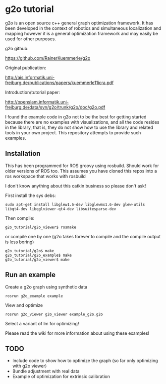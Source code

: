 g2o tutorial
============

g2o is an open source c++ general graph optimization framework.  It has been developed in the context of robotics and simultaneous localization and mapping however it is a general optimization framework and may easily be used for other purposes.

g2o github:

https://github.com/RainerKuemmerle/g2o

Original publication:

http://ais.informatik.uni-freiburg.de/publications/papers/kuemmerle11icra.pdf

Introduction/tutorial paper:

http://openslam.informatik.uni-freiburg.de/data/svn/g2o/trunk/g2o/doc/g2o.pdf

I found the example code in g2o not to be the best for getting started because there are no examples with visualizations, and all the code resides in the library, that is, they do not show how to use the library and related tools in your own project.  This repository attempts to provide such examples.

Installation
--

This has been programmed for ROS groovy using rosbuild.  Should work for older versions of ROS too.  This assumes you have cloned this repos into a ros workspace that works with rosbuild

I don't know anything about this catkin business so please don't ask!

First install the sys debs:
```
sudo apt-get install libglew1.6-dev libglewmx1.6-dev glew-utils libqt4-dev libqglviewer-qt4-dev libsuitesparse-dev
```

Then compile:
```
g2o_tutorial/g2o_viewer$ rosmake
```

or compile one by one (g2o takes forever to compile and the compile output is less boring) 
```
g2o_tutorial/g2o$ make
g2o_tutorial/g2o_example$ make
g2o_tutorial/g2o_viewer$ make
```
Run an example
--

Create a g2o graph using synthetic data
```
rosrun g2o_example example
```

View and optimize
```
rosrun g2o_viewer g2o_viewer example_g2o.g2o
```

Select a variant of lm for optimizing!

Please read the wiki for more information about using these examples!

TODO
--

-  Include code to show how to optimize the graph (so far only optimizing with g2o viewer)
-  Bundle adjustment with real data
-  Example of optimization for extrinsic calibration


